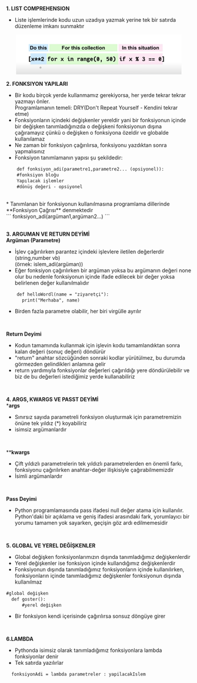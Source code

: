**1. LIST COMPREHENSION**<br>
* Liste işlemlerinde kodu uzun uzadıya yazmak yerine tek bir satırda düzenleme imkanı sunmaktır
<p align="center">
  <img src="/5. Hafta/photo/yetnot.png" width="450">
</p>

**2. FONKSIYON YAPILARI**<br>
* Bir kodu birçok yerde kullanmamız gerekiyorsa, her yerde tekrar tekrar yazmayı önler. <br>
Programlamanın temeli: DRY(Don't Repeat Yourself - Kendini tekrar etme)
* Fonksiyonların içindeki değişkenler yereldir yani bir fonksiyonun içinde bir değişken tanımladığınızda o değişkeni fonksiyonun dışına çağıramayız çünkü o değişken o fonksiyona özeldir ve globalde kullanılamaz
* Ne zaman bir fonksiyon çağırılırsa, fonksiyonu yazdıktan sonra yapmalısınız
* Fonksiyon tanımlamanın yapısı şu şekildedir: <br>
```
    def fonksiyon_adi(parametre1,parametre2... (opsiyonel)):
    #fonksiyon bloğu
    Yapılacak işlemler
    #dönüş değeri - opsiyonel
```

<br>
* Tanımlanan bir fonksiyonun kullanılmasına programlama dillerinde **Fonksiyon Çağrısı** denmektedir<br>
```
    fonksiyon_adi(argüman1,argüman2...)
```
<br>
<br>

**3. ARGUMAN VE RETURN DEYİMİ**<br>
**Argüman (Parametre)**<br>
* İşlev çağırılırken parantez içindeki işlevlere iletilen değerlerdir (string,number vb)<br>
(örnek: islem_adi(argüman))
* Eğer fonksiyon çağırılırken bir argüman yoksa bu argümanın değeri none olur bu nedenle fonksiyonun içinde ifade edilecek bir değer yoksa belirlenen değer kullanılmalıdır
```
    def helloWordl(name = "ziyaretçi"):
      print("Merhaba", name)
```
* Birden fazla parametre olabilir, her biri virgülle ayrılır
<br>

**Return Deyimi**<br>
* Kodun tamamında kullanmak için işlevin kodu tamamlandıktan sonra kalan değeri (sonuç değeri) döndürür
* "return" anahtar sözcüğünden sonraki kodlar yürütülmez, bu durumda görmezden gelindikleri anlamına gelir
* return yardımıyla fonksiyonlar değerleri çağırıldığı yere döndürülebilir ve biz de bu değerleri istediğimiz yerde kullanabiliriz
<br>

**4. ARGS, KWARGS VE PASST DEYİMİ**<br>
***args**<br>
* Sınırsız sayıda parametreli fonksiyon oluşturmak için parametremizin önüne tek yıldız (*) koyabiliriz
* isimsiz argümanlardır
<br>

****kwargs**<br>
* Çift yıldızlı parametrelerin tek yıldızlı parametrelerden en önemli farkı, fonksiyonu çağırılırken anahtar-değer ilişkisiyle çağırabilmemizdir
* İsimli argümanlardır
<br>

**Pass Deyimi**<br>
* Python programlamasında pass ifadesi null değer atama için kullanılır. Python'daki bir açıklama ve geniş ifadesi arasındaki fark, yorumlayıcı bir yorumu tamamen yok sayarken, geçişin göz ardı edilmemesidir
<br>

**5. GLOBAL VE YEREL DEĞİŞKENLER**<br>
* Global değişken fonksiyonlarımızın dışında tanımladığımız değişkenlerdir
* Yerel değişkenler ise fonksiyon içinde kullandığımız değişkenlerdir
* Fonksiyonun dışında tanımladığımız fonksiyonların içinde kullanılırken, fonksiyonların içinde tanımladığımız değişkenler fonksiyonun dışında kullanılmaz
```
#global değişken
  def goster():
      #yerel değişken
```
* Bir fonksiyon kendi içerisinde çağırılırsa sonsuz döngüye girer
<br>

**6.LAMBDA**<br>
* Pythonda isimsiz olarak tanımladığımız fonksiyonlara lambda fonksiyonlar denir
* Tek satırda yazılırlar
```
  fonksiyonAdi = lambda parametreler : yapilacakIslem
```